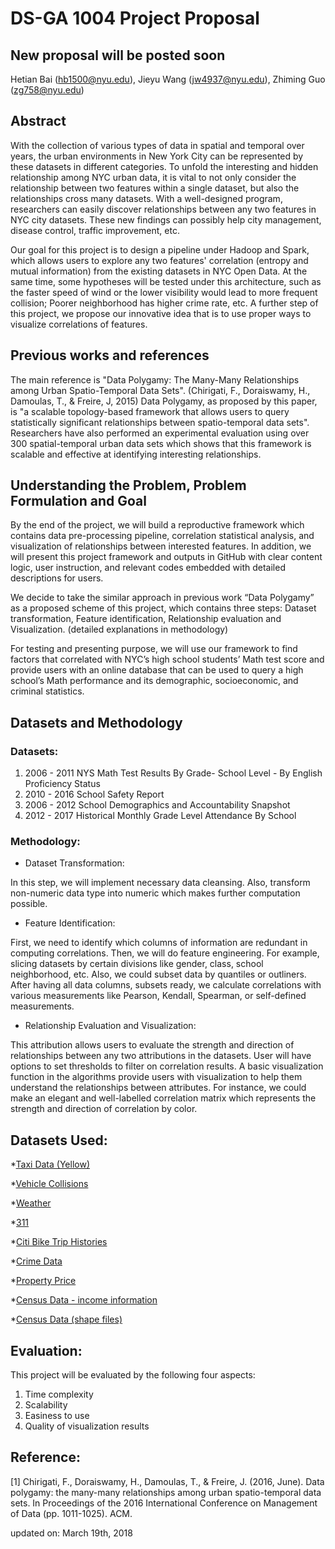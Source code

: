 # DS-GA 1004 Project Proposal

## New proposal will be posted soon
Hetian Bai (hb1500@nyu.edu), Jieyu Wang (jw4937@nyu.edu), Zhiming Guo (zg758@nyu.edu)

## Abstract

With the collection of various types of data in spatial and temporal over years, the urban environments in New York City can be represented by these datasets in different categories. To unfold the interesting and hidden relationship among NYC urban data, it is vital to not only consider the relationship between two features within a single dataset, but also the relationships cross many datasets. With a well-designed program, researchers can easily discover relationships between any two features in NYC city datasets. These new findings can possibly help city management, disease control, traffic improvement, etc.

Our goal for this project is to design a pipeline under Hadoop and Spark, which allows users to explore any two features' correlation (entropy and mutual information) from the existing datasets in NYC Open Data. At the same time, some hypotheses will be tested under this architecture, such as the faster speed of wind or the lower visibility would lead to more frequent collision; Poorer neighborhood has higher crime rate, etc. A further step of this project, we propose our innovative idea that is to use proper ways to visualize correlations of features.

## Previous works and references

The main reference is "Data Polygamy: The Many-Many Relationships among Urban Spatio-Temporal Data Sets". (Chirigati, F., Doraiswamy, H., Damoulas, T., & Freire, J, 2015) Data Polygamy, as proposed by this paper, is "a scalable topology-based framework that allows users to query statistically significant relationships between spatio-temporal data sets". Researchers have also performed an experimental evaluation using over 300 spatial-temporal urban data sets which shows that this framework is scalable and effective at identifying interesting relationships. 

## Understanding the Problem, Problem Formulation and Goal

By the end of the project, we will build a reproductive framework which contains data pre-processing pipeline, correlation statistical analysis, and visualization of relationships between interested features. In addition, we will present this project framework and outputs in GitHub with clear content logic, user instruction, and relevant codes embedded with detailed descriptions for users. 

We decide to take the similar approach in previous work “Data Polygamy” as a proposed scheme of this project, which contains three steps: Dataset transformation, Feature identification, Relationship evaluation and Visualization. (detailed explanations in methodology)

For testing and presenting purpose, we will use our framework to find factors that correlated with NYC’s high school students’ Math test score and provide users with an online database that can be used to query a high school’s Math performance and its demographic, socioeconomic, and criminal statistics. 

## Datasets and Methodology

### Datasets: 

1. 2006 - 2011 NYS Math Test Results By Grade- School Level - By English Proficiency Status
2. 2010 - 2016 School Safety Report
3. 2006 - 2012 School Demographics and Accountability Snapshot
4. 2012 - 2017 Historical Monthly Grade Level Attendance By School

### Methodology: 

* Dataset Transformation: 

In this step, we will implement necessary data cleansing. Also, transform non-numeric data type into numeric which makes further computation possible. 

* Feature Identification:

First, we need to identify which columns of information are redundant in computing correlations. Then, we will do feature engineering. For example, slicing datasets by certain divisions like gender, class, school neighborhood, etc. Also, we could subset data by quantiles or outliners. After having all data columns, subsets ready, we calculate correlations with various measurements like Pearson, Kendall, Spearman, or self-defined measurements. 

* Relationship Evaluation and Visualization:

This attribution allows users to evaluate the strength and direction of relationships between any two attributions in the datasets. User will have options to set thresholds to filter on correlation results. 
A basic visualization function in the algorithms provide users with visualization to help them understand the relationships between attributes. For instance, we could make an elegant and well-labelled correlation matrix which represents the strength and direction of correlation by color. 

## Datasets Used:

*[Taxi Data (Yellow)](http://www.nyc.gov/html/tlc/html/about/trip_record_data.shtml)

*[Vehicle Collisions](https://data.cityofnewyork.us/Public-Safety/NYPD-Motor-Vehicle-Collisions/h9gi-nx95)

*[Weather](https://nyu.box.com/s/6epatrjp0bi8xvd17blzmoy301ikie9z)

*[311](https://nycopendata.socrata.com/Social-Services/311-Service-Requests-from-2010-to-Present/erm2-nwe9)

*[Citi Bike Trip Histories](https://www.citibikenyc.com/system-data)

*[Crime Data](https://data.cityofnewyork.us/Public-Safety/NYPD-Complaint-Data-Historic/qgea-i56i)

*[Property Price](https://nyu.box.com/s/hx7v2mpsw7rkdps6b613tvoiq9a1r448)

*[Census Data - income information](http://www.nyc.gov/html/dcp/html/census/socio_tables.shtml)

*[Census Data (shape files)](http://www.nyc.gov/html/dcp/html/bytes/districts_download_metadata.shtml)

## Evaluation: 

This project will be evaluated by the following four aspects: 

1. Time complexity
2. Scalability
3. Easiness to use 
4. Quality of visualization results 

## Reference: 

[1] Chirigati, F., Doraiswamy, H., Damoulas, T., & Freire, J. (2016, June). Data polygamy: the many-many relationships among urban spatio-temporal data sets. In Proceedings of the 2016 International Conference on Management of Data (pp. 1011-1025). ACM.

updated on: March 19th, 2018
